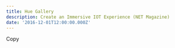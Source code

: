 ```yaml
---
title: Hue Gallery
description: Create an Immersive IOT Experience (NET Magazine)
date: '2016-12-01T12:00:00.000Z'
---
```


Copy
